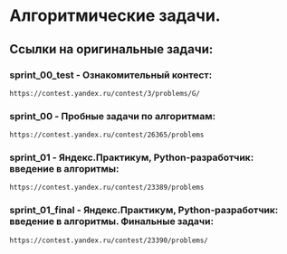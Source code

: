 # Алгоритмические задачи.

## Ссылки на оригинальные задачи:

### sprint_00_test - Ознакомительный контест:
`https://contest.yandex.ru/contest/3/problems/G/`


### sprint_00 - Пробные задачи по алгоритмам:
`https://contest.yandex.ru/contest/26365/problems`


### sprint_01 - Яндекс.Практикум, Python-разработчик: введение в алгоритмы:
`https://contest.yandex.ru/contest/23389/problems`


### sprint_01_final - Яндекс.Практикум, Python-разработчик: введение в алгоритмы. Финальные задачи:
`https://contest.yandex.ru/contest/23390/problems/`